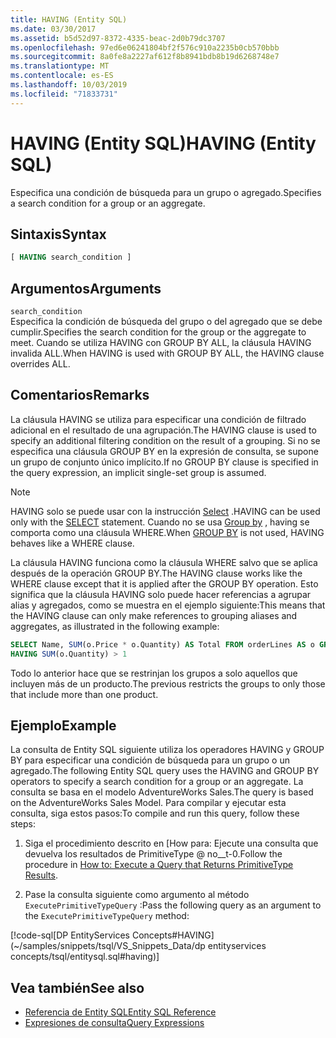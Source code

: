 ```yaml
---
title: HAVING (Entity SQL)
ms.date: 03/30/2017
ms.assetid: b5d52d97-8372-4335-beac-2d0b79dc3707
ms.openlocfilehash: 97ed6e06241804bf2f576c910a2235b0cb570bbb
ms.sourcegitcommit: 8a0fe8a2227af612f8b8941bdb8b19d6268748e7
ms.translationtype: MT
ms.contentlocale: es-ES
ms.lasthandoff: 10/03/2019
ms.locfileid: "71833731"
---
```

# <a name="having-entity-sql"></a><span data-ttu-id="22a96-102">HAVING (Entity SQL)</span><span class="sxs-lookup"><span data-stu-id="22a96-102">HAVING (Entity SQL)</span></span>
<span data-ttu-id="22a96-103">Especifica una condición de búsqueda para un grupo o agregado.</span><span class="sxs-lookup"><span data-stu-id="22a96-103">Specifies a search condition for a group or an aggregate.</span></span>  
  
## <a name="syntax"></a><span data-ttu-id="22a96-104">Sintaxis</span><span class="sxs-lookup"><span data-stu-id="22a96-104">Syntax</span></span>  
  
```sql  
[ HAVING search_condition ]  
```  
  
## <a name="arguments"></a><span data-ttu-id="22a96-105">Argumentos</span><span class="sxs-lookup"><span data-stu-id="22a96-105">Arguments</span></span>  
 `search_condition`  
 <span data-ttu-id="22a96-106">Especifica la condición de búsqueda del grupo o del agregado que se debe cumplir.</span><span class="sxs-lookup"><span data-stu-id="22a96-106">Specifies the search condition for the group or the aggregate to meet.</span></span> <span data-ttu-id="22a96-107">Cuando se utiliza HAVING con GROUP BY ALL, la cláusula HAVING invalida ALL.</span><span class="sxs-lookup"><span data-stu-id="22a96-107">When HAVING is used with GROUP BY ALL, the HAVING clause overrides ALL.</span></span>  
  
## <a name="remarks"></a><span data-ttu-id="22a96-108">Comentarios</span><span class="sxs-lookup"><span data-stu-id="22a96-108">Remarks</span></span>  
 <span data-ttu-id="22a96-109">La cláusula HAVING se utiliza para especificar una condición de filtrado adicional en el resultado de una agrupación.</span><span class="sxs-lookup"><span data-stu-id="22a96-109">The HAVING clause is used to specify an additional filtering condition on the result of a grouping.</span></span> <span data-ttu-id="22a96-110">Si no se especifica una cláusula GROUP BY en la expresión de consulta, se supone un grupo de conjunto único implícito.</span><span class="sxs-lookup"><span data-stu-id="22a96-110">If no GROUP BY clause is specified in the query expression, an implicit single-set group is assumed.</span></span>  
  
> [!NOTE]
> <span data-ttu-id="22a96-111">HAVING solo se puede usar con la instrucción [Select](select-entity-sql.md) .</span><span class="sxs-lookup"><span data-stu-id="22a96-111">HAVING can be used only with the [SELECT](select-entity-sql.md) statement.</span></span> <span data-ttu-id="22a96-112">Cuando no se usa [Group by](group-by-entity-sql.md) , having se comporta como una cláusula WHERE.</span><span class="sxs-lookup"><span data-stu-id="22a96-112">When [GROUP BY](group-by-entity-sql.md) is not used, HAVING behaves like a WHERE clause.</span></span>  
  
<span data-ttu-id="22a96-113">La cláusula HAVING funciona como la cláusula WHERE salvo que se aplica después de la operación GROUP BY.</span><span class="sxs-lookup"><span data-stu-id="22a96-113">The HAVING clause works like the WHERE clause except that it is applied after the GROUP BY operation.</span></span> <span data-ttu-id="22a96-114">Esto significa que la cláusula HAVING solo puede hacer referencias a agrupar alias y agregados, como se muestra en el ejemplo siguiente:</span><span class="sxs-lookup"><span data-stu-id="22a96-114">This means that the HAVING clause can only make references to grouping aliases and aggregates, as illustrated in the following example:</span></span>
  
```sql  
SELECT Name, SUM(o.Price * o.Quantity) AS Total FROM orderLines AS o GROUP BY o.Product AS Name  
HAVING SUM(o.Quantity) > 1  
```  
  
 <span data-ttu-id="22a96-115">Todo lo anterior hace que se restrinjan los grupos a solo aquellos que incluyen más de un producto.</span><span class="sxs-lookup"><span data-stu-id="22a96-115">The previous restricts the groups to only those that include more than one product.</span></span>  
  
## <a name="example"></a><span data-ttu-id="22a96-116">Ejemplo</span><span class="sxs-lookup"><span data-stu-id="22a96-116">Example</span></span>  
 <span data-ttu-id="22a96-117">La consulta de Entity SQL siguiente utiliza los operadores HAVING y GROUP BY para especificar una condición de búsqueda para un grupo o un agregado.</span><span class="sxs-lookup"><span data-stu-id="22a96-117">The following Entity SQL query uses the HAVING and GROUP BY operators to specify a search condition for a group or an aggregate.</span></span> <span data-ttu-id="22a96-118">La consulta se basa en el modelo AdventureWorks Sales.</span><span class="sxs-lookup"><span data-stu-id="22a96-118">The query is based on the AdventureWorks Sales Model.</span></span> <span data-ttu-id="22a96-119">Para compilar y ejecutar esta consulta, siga estos pasos:</span><span class="sxs-lookup"><span data-stu-id="22a96-119">To compile and run this query, follow these steps:</span></span>  
  
1. <span data-ttu-id="22a96-120">Siga el procedimiento descrito en [How para: Ejecute una consulta que devuelva los resultados de PrimitiveType @ no__t-0.</span><span class="sxs-lookup"><span data-stu-id="22a96-120">Follow the procedure in [How to: Execute a Query that Returns PrimitiveType Results](../how-to-execute-a-query-that-returns-primitivetype-results.md).</span></span>  
  
2. <span data-ttu-id="22a96-121">Pase la consulta siguiente como argumento al método `ExecutePrimitiveTypeQuery` :</span><span class="sxs-lookup"><span data-stu-id="22a96-121">Pass the following query as an argument to the `ExecutePrimitiveTypeQuery` method:</span></span>  
  
 [!code-sql[DP EntityServices Concepts#HAVING](~/samples/snippets/tsql/VS_Snippets_Data/dp entityservices concepts/tsql/entitysql.sql#having)]  
  
## <a name="see-also"></a><span data-ttu-id="22a96-122">Vea también</span><span class="sxs-lookup"><span data-stu-id="22a96-122">See also</span></span>

- [<span data-ttu-id="22a96-123">Referencia de Entity SQL</span><span class="sxs-lookup"><span data-stu-id="22a96-123">Entity SQL Reference</span></span>](entity-sql-reference.md)
- [<span data-ttu-id="22a96-124">Expresiones de consulta</span><span class="sxs-lookup"><span data-stu-id="22a96-124">Query Expressions</span></span>](query-expressions-entity-sql.md)
